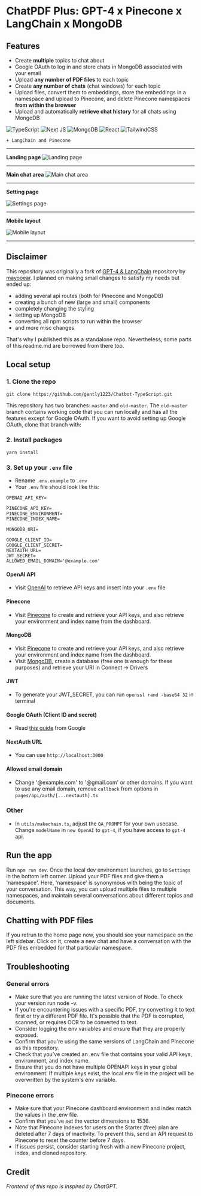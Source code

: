 # ChatPDF Plus: GPT-4 x Pinecone x LangChain x MongoDB

## Features

- Create **multiple** topics to chat about
- Google OAuth to log in and store chats in MongoDB associated with your email
- Upload **any number of PDF files** to each topic
- Create **any number of chats** (chat windows) for each topic
- Upload files, convert them to embeddings, store the embeddings in a namespace and upload to Pinecone, and delete Pinecone namespaces **from within the browser**
- Upload and automatically **retrieve chat history** for all chats using MongoDB

![TypeScript](https://img.shields.io/badge/typescript-%23007ACC.svg?style=for-the-badge&logo=typescript&logoColor=white)
![Next JS](https://img.shields.io/badge/Next-black?style=for-the-badge&logo=next.js&logoColor=white)
![MongoDB](https://img.shields.io/badge/MongoDB-%234ea94b.svg?style=for-the-badge&logo=mongodb&logoColor=white)
![React](https://img.shields.io/badge/react-%2320232a.svg?style=for-the-badge&logo=react&logoColor=%2361DAFB)
![TailwindCSS](https://img.shields.io/badge/tailwindcss-%2338B2AC.svg?style=for-the-badge&logo=tailwind-css&logoColor=white)

`+ LangChain and Pinecone`

---

**Landing page**
![Landing page](public/images/landing_page.png)

---

**Main chat area**
![Main chat area](public/images/main_desktop.png)

---

**Setting page**

![Settings page](public/images/settings_desktop.png)

---

**Mobile layout**

![Mobile layout](public/images/mobile.png)

---

## Disclaimer

This repository was originally a fork of [GPT-4 & LangChain](https://github.com/mayooear/gpt4-pdf-chatbot-langchain) repository by [mayooear](https://github.com/mayooear/gpt4-pdf-chatbot-langchain). I planned on making small changes to satisfy my needs but ended up:

- adding several api routes (both for Pinecone and MongoDB)
- creating a bunch of new (large and small) components
- completely changing the styling
- setting up MongoDB
- converting all npm scripts to run within the browser
- and more misc changes

That's why I published this as a standalone repo. Nevertheless, some parts of this readme.md are borrowed from there too.

## Local setup

### 1. Clone the repo

```
git clone https://github.com/gently1223/Chatbot-TypeScript.git
```

This repository has two branches: `master` and `old-master`. The `old-master` branch contains working code that you can run locally and has all the features except for Google OAuth. If you want to avoid setting up Google OAuth, clone that branch with:

### 2. Install packages

```
yarn install
```

### 3. Set up your `.env` file

- Rename `.env.example` to `.env`
- Your `.env` file should look like this:

```
OPENAI_API_KEY=

PINECONE_API_KEY=
PINECONE_ENVIRONMENT=
PINECONE_INDEX_NAME=

MONGODB_URI=

GOOGLE_CLIENT_ID=
GOOGLE_CLIENT_SECRET=
NEXTAUTH_URL=
JWT_SECRET=
ALLOWED_EMAIL_DOMAIN='@example.com'
```

#### OpenAI API

- Visit [OpenAI](https://help.openai.com/en/articles/4936850-where-do-i-find-my-secret-api-key) to retrieve API keys and insert into your `.env` file

#### Pinecone

- Visit [Pinecone](https://pinecone.io/) to create and retrieve your API keys, and also retrieve your environment and index name from the dashboard.

#### MongoDB

- Visit [Pinecone](https://pinecone.io/) to create and retrieve your API keys, and also retrieve your environment and index name from the dashboard.
- Visit [MongoDB](https://mongodb.com/), create a database (free one is enough for these purposes) and retrieve your URI in Connect -> Drivers


#### JWT

- To generate your JWT_SECRET, you can run `openssl rand -base64 32` in terminal

#### Google OAuth (Client ID and secret)

- Read [this guide](https://support.google.com/cloud/answer/6158849?hl=en) from Google

#### NextAuth URL

- You can use `http://localhost:3000`

#### Allowed email domain

- Change '@example.com' to '@gmail.com' or other domains. If you want to use any email domain, remove `callback` from options in `pages/api/auth/[...nextauth].ts`

### Other

- In `utils/makechain.ts`, adjust the `QA_PROMPT` for your own usecase. Change `modelName` in `new OpenAI` to `gpt-4`, if you have access to `gpt-4` api.

## Run the app

Run `npm run dev`. Once the local dev environment launches, go to `Settings` in the bottom left corner. Upload your PDF files and give them a 'namespace'. Here, 'namespace' is synonymous with being the topic of your conversation. This way, you can upload multiple files to multiple namespaces, and maintain several conversations about different topics and documents.

## Chatting with PDF files

If you retrun to the home page now, you should see your namespace on the left sidebar. Click on it, create a new chat and have a conversation with the PDF files embedded for that particular namespace.

## Troubleshooting

### General errors

- Make sure that you are running the latest version of Node. To check your version run node -v.
- If you're encountering issues with a specific PDF, try converting it to text first or try a different PDF file. It's possible that the PDF is corrupted, scanned, or requires OCR to be converted to text.
- Consider logging the env variables and ensure that they are properly exposed.
- Confirm that you're using the same versions of LangChain and Pinecone as this repository.
- Check that you've created an .env file that contains your valid API keys, environment, and index name.
- Ensure that you do not have multiple OPENAPI keys in your global environment. If multiple keys exist, the local env file in the project will be overwritten by the system's env variable.

### Pinecone errors

- Make sure that your Pinecone dashboard environment and index match the values in the .env file.
- Confirm that you've set the vector dimensions to 1536.
- Note that Pinecone indexes for users on the Starter (free) plan are deleted after 7 days of inactivity. To prevent this, send an API request to Pinecone to reset the counter before 7 days.
- If issues persist, consider starting fresh with a new Pinecone project, index, and cloned repository.

## Credit

_Frontend of this repo is inspired by ChatGPT._
